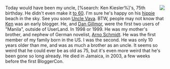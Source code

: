 <img src="http://scripting.com/images/2019/11/06/whatMeWorry.png" border="0" align="right">Today would have been my uncle, [%search: Ken Kiesler%]'s, 75th birthday. He didn't even make it <a href="http://crimson1.scripting.com/kenKiesler">to 60</a>. I'm sure he's happy on his <a href="https://en.wikipedia.org/wiki/Hippie">hippie</a> beach in the sky. See you soon <a href="http://greatvavavoom.com/">Uncle Vava</a>. BTW, people may not know that <a href="http://scripting.com/2020/04/28/212326.html?title=uncleKenAndAuntDorothy">Ken</a> was an early blogger. He, and <a href="https://en.wikipedia.org/wiki/Dan_Gillmor">Dan Gillmor</a>, were the first two users of "Manila", outside of UserLand. In 1998 or 1999. He was my mother's brother, and nephew of German novelist, <a href="https://en.wikipedia.org/wiki/Arno_Schmidt">Arno Schmidt</a>. He was the first member of my family born in the US. I was the second. He was only 10 years older than me, and was as much a brother as an uncle. It seems so weird that he could ever be as old as 75, but it's even more weird that he's been gone so long already. He died in Jamaica, in 2003, a few weeks before the first BloggerCon. 
